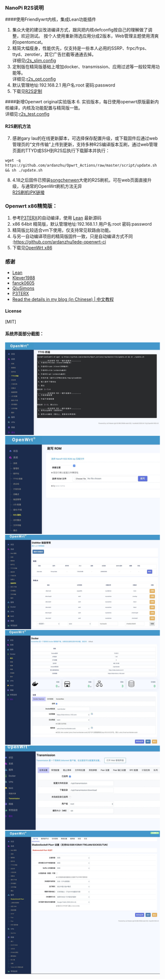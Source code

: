 ### NanoPi R2S说明

####使用Friendlywrt内核，集成Lean功能插件
1. 集众大佬的建议改进编译方式，跟风把内核defconfig按自己的理解做了调整，欢迎测试。
按个人使用重新筛选应用分成2版本，Web管理主题使用清爽的opentomcat。
2. 精简大幅瘦身，性能优先，仅支持是一些本人必用的SSRP、frpc/frps、ttyd、zerotier，其它广告拦截等通通去掉。<br/>详细见[r2s_slim.config]( ./r2s_slim.config)
3. 定制版在精简版基础上增加docker、transmission、应用过滤等一般较常用功能等。<br/>详细见:[r2s_opt.config]( ./r2s_opt.config)
4. 默认管理地址:192.168.2.1  用户名:root  密码:password
5. 下载见[R2S定制](https://github.com/ardanzhu/Opwrt_Actions/releases/tag/R2S)

####新增Openwrt original实验版本
6. 实验版本，每日使用openwrt原版最新内核编译，内核及功能配置与精简版一致。<br/>详细见:[r2s_test.config]( ./r2s_test.config)

#### R2S刷机方法
7. 感谢gary lau的在线更新脚本，可选择保存配置升级，或下载固件后通过web管理页的“文件传输”上传到更新，支持多种R2S编译版本互刷，通过web管理页面的TTYD或SSH到R2S后执行下载脚本并执行：<br> 
```
wget -q https://github.com/ardanzhu/Opwrt_Actions/raw/master/script/update.sh && sh ./update.sh
```

8. 4.18之后固件已预装[songchenwen](https://github.com/songchenwen/nanopi-r2s)大佬的R2S刷机，可在web页面直接升级，与通常的OpenWrt刷机方法无异 <br> 
[R2S刷机IPK链接](https://github.com/ardanzhu/Opwrt_Actions/raw/master/other/luci-app-r2sflasher_1.0-4_all.ipk) 


### Openwrt x86精简版：
1. 参考[P3TERX](https://github.com/P3TERX/Actions-OpenWrt)的自动编译，使用 [Lean](https://github.com/coolsnowwolf/lede) 最新源码
2. x86 64bit 精简版，默认管理地址:192.168.1.1 用户名:root 密码:password
2. 精简版比较适合vm下使用，仅支持常见软路由功能。
3. 与另一自动编译项目的精简版固件一致，只是自动编译方式不同 :https://github.com/ardanzhu/lede-openwrt-ci
4. 下载见[OpenWrt x86](https://github.com/ardanzhu/Opwrt_Actions/releases/tag/x64-slim)


### 感谢
- [Lean](https://github.com/coolsnowwolf/lede)
- [Klever1988](https://github.com/klever1988/nanopi-openwrt)
- [fanck0605](https://github.com/fanck0605/nanopi-r2s)
- [QiuSimons](https://github.com/QiuSimons/R2S_OP_SSRP)
- [P3TERX](https://github.com/P3TERX/Actions-OpenWrt)
- [Read the details in my blog (in Chinese) | 中文教程](https://p3terx.com/archives/build-openwrt-with-github-actions.html)

#### License
[MIT]


#### 系统界面部分截图：
![freshupdate](pic/update.jpg)
![r2sflasher](pic/R2Sflasher.jpg)
![diskman](pic/diskman.jpg)
![dockerman](pic/docker.jpg)
![transmission](pic/transmission.jpg)
![opentomcat](pic/opentomcat.png)
